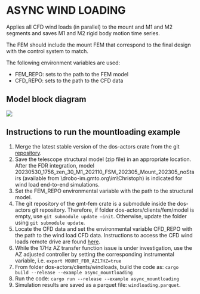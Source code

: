# ASYNC WIND LOADING

Applies all CFD wind loads (in parallel) to the mount and M1 and M2 segments and saves M1 and M2 rigid body motion time series.

The FEM should include the mount FEM that correspond to the final design with the control system to match.

The following environment variables are used:
 * FEM_REPO: sets to the path to the FEM model
 * CFD_REPO: sets to the path to the CFD data

## Model block diagram

  ![](mountloading.png)

## Instructions to run the mountloading example

 1. Merge the latest stable version of the dos-actors crate from the git [repository](https://github.com/rconan/dos-actors).
 1. Save the telescope structural model (zip file) in an appropriate location. After the FDR integration, model 20230530_1756_zen_30_M1_202110_FSM_202305_Mount_202305_noStairs (available from \\drobo-im.gmto.org\im\Christoph) is indicated for wind load end-to-end simulations.
 1. Set the FEM_REPO environmental variable with the path to the structural model.
 1. The git repository of the gmt-fem crate is a submodule inside the dos-actors git repository.        Therefore, if folder dos-actors/clients/fem/model is empty, use `git submodule update –init`. Otherwise, update the folder using `git submodule update`.
 1. Locate the CFD data and set the environmental variable CFD_REPO with the path to the wind load CFD data. Instructions to access the CFD wind loads remote drive are found [here](https://github.com/rconan/grim).
 1. While the 17Hz AZ transfer function issue is under investigation, use the AZ adjusted controller by setting the corresponding instrumental variable, i.e. `export MOUNT_FDR_AZ17HZ=true`
 1. From folder dos-actors/clients/windloads, build the code as: `cargo build --release --example async_mountloading`
 1. Run the code: `cargo run --release --example async_mountloading`
 1. Simulation results are saved as a parquet file: `windloading.parquet`. 